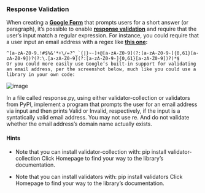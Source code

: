 ### Response Validation

When creating a **[Google Form](https://www.google.com/forms/about/)** that prompts users for a short answer (or paragraph), it’s possible to enable **[response validation](https://support.google.com/docs/answer/3378864)** and require that the user’s input match a regular expression. For instance, you could require that a user input an email address with a regex like **[this one](https://html.spec.whatwg.org/multipage/input.html#valid-e-mail-address):**

    ^[a-zA-Z0-9.!#$%&'*+\/=?^_`{|}~-]+@[a-zA-Z0-9](?:[a-zA-Z0-9-]{0,61}[a-zA-Z0-9])?(?:\.[a-zA-Z0-9](?:[a-zA-Z0-9-]{0,61}[a-zA-Z0-9])?)*$
    Or you could more easily use Google’s built-in support for validating an email address, per the screenshot below, much like you could use a library in your own code:

![image](https://github.com/jwattspajaro/CS50-s/assets/18930760/cecbfd55-fd9c-45c4-b764-00bcc211bc64)

In a file called response.py, using either validator-collection or validators from PyPI, implement a program that prompts the user for an email address via input and then prints Valid or Invalid, respectively, if the input is a syntatically valid email address. You may not use re. And do not validate whether the email address’s domain name actually exists.

#### Hints
- Note that you can install validator-collection with:
      pip install validator-collection
Click Homepage to find your way to the library’s documentation.

- Note that you can install validators with:
    pip install validators
Click Homepage to find your way to the library’s documentation.

